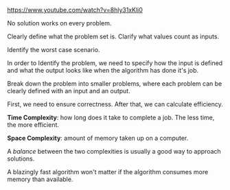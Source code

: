 https://www.youtube.com/watch?v=8hly31xKli0

No solution works on every problem.

Clearly define what the problem set is.
Clarify what values count as inputs.

Identify the worst case scenario.

In order to Identify the problem, we need to specify how the input is defined and what the output looks like when the algorithm has done it's job.

Break down the problem into smaller problems, where each problem can be clearly defined with an input and an output.

First, we need to ensure correctness. 
After that, we can calculate efficiency.

**Time Complexity**: how long does it take to complete a job. 
The less time, the more efficient.

**Space Complexity**: amount of memory taken up on a computer. 

A *balance* between the two complexities is usually a good way to approach solutions.

A blazingly fast algorithm won't matter if the algorithm consumes more memory than available.

 

